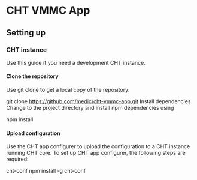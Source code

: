 # CHT VMMC App
## Setting up
### CHT instance
Use this guide if you need a development CHT instance.

#### Clone the repository
Use git clone to get a local copy of the repository:

git clone https://github.com/medic/cht-vmmc-app.git
Install dependencies
Change to the project directory and install npm dependencies using

npm install
#### Upload configuration
Use the CHT app configurer to upload the configuration to a CHT instance running CHT core. To set up CHT app configurer, the following steps are required:

cht-conf
npm install -g cht-conf

